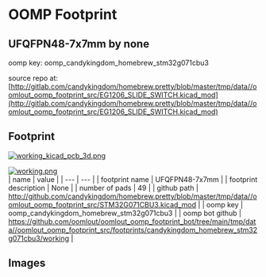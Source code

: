 # OOMP Footprint  
## UFQFPN48-7x7mm  by none  
  
oomp key: oomp_candykingdom_homebrew_stm32g071cbu3  
  
source repo at: [http://gitlab.com/candykingdom/homebrew.pretty/blob/master/tmp/data//oomlout_oomp_footprint_src/‎EG1206‎_SLIDE_SWITCH.kicad_mod](http://gitlab.com/candykingdom/homebrew.pretty/blob/master/tmp/data//oomlout_oomp_footprint_src/‎EG1206‎_SLIDE_SWITCH.kicad_mod)  
## Footprint  
  
[![working_kicad_pcb_3d.png](working_kicad_pcb_3d_600.png)](working_kicad_pcb_3d.png)  
  
[![working.png](working_600.png)](working.png)  
| name | value | 
| --- | --- | 
| footprint name | UFQFPN48-7x7mm | 
| footprint description | None | 
| number of pads | 49 | 
| github path | http://github.com/candykingdom/homebrew.pretty/blob/master/tmp/data//oomlout_oomp_footprint_src/STM32G071CBU3.kicad_mod | 
| oomp key | oomp_candykingdom_homebrew_stm32g071cbu3 | 
| oomp bot github | https://github.com/oomlout/oomlout_oomp_footprint_bot/tree/main/tmp/data//oomlout_oomp_footprint_src/footprints/candykingdom_homebrew_stm32g071cbu3/working | 
## Images  
